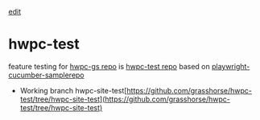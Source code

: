 [edit]()

# hwpc-test
feature testing for [hwpc-gs repo](https://github.com/grasshorse/hwpc-gs) is [hwpc-test repo](https://github.com/grasshorse/hwpc-test) based on [playwright-cucumber-samplerepo](https://github.com/VinayKumarBM/playwright-cucumber-sample)

- Working branch hwpc-site-test[https://github.com/grasshorse/hwpc-test/tree/hwpc-site-test](https://github.com/grasshorse/hwpc-test/tree/hwpc-site-test)

